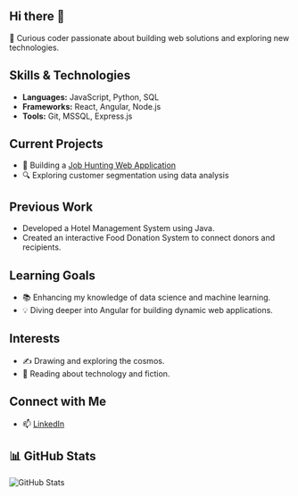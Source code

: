 ## Hi there 👋

<!--
**sandr3120/sandr3120** is a ✨ _special_ ✨ repository because its `README.md` (this file) appears on your GitHub profile.

Here are some ideas to get you started:

- 🔭 I’m currently working on ...
- 🌱 I’m currently learning ...
- 👯 I’m looking to collaborate on ...
- 🤔 I’m looking for help with ...
- 💬 Ask me about ...
- 📫 How to reach me: ...
- 😄 Pronouns: ...
- ⚡ Fun fact: ...
-->

🔭 Curious coder passionate about building web solutions and exploring new technologies.

## Skills & Technologies
- **Languages:** JavaScript, Python, SQL
- **Frameworks:** React, Angular, Node.js
- **Tools:** Git, MSSQL, Express.js

## Current Projects
- 🌱 Building a [Job Hunting Web Application](#)
- 🔍 Exploring customer segmentation using data analysis

## Previous Work
- Developed a Hotel Management System using Java.
- Created an interactive Food Donation System to connect donors and recipients.

## Learning Goals
- 📚 Enhancing my knowledge of data science and machine learning.
- 💡 Diving deeper into Angular for building dynamic web applications.

## Interests
- ✍️ Drawing and exploring the cosmos.
- 📖 Reading about technology and fiction.

## Connect with Me
- 📫 [LinkedIn](www.linkedin.com/in/sandramanoj3120)

## 📊 GitHub Stats
![GitHub Stats](https://github-readme-stats.vercel.app/api?username=sandr3120&show_icons=true&theme=radical)

